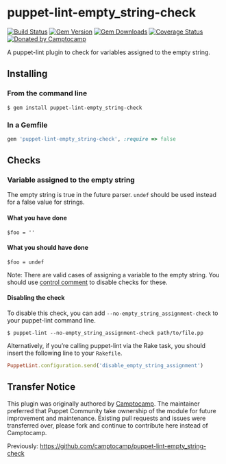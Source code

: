 puppet-lint-empty_string-check
===============================

[![Build Status](https://img.shields.io/travis/puppet-community/puppet-lint-empty_string-check.svg)](https://travis-ci.org/puppet-community/puppet-lint-empty_string-check)
[![Gem Version](https://img.shields.io/gem/v/puppet-lint-empty_string-check.svg)](https://rubygems.org/gems/puppet-lint-empty_string-check)
[![Gem Downloads](https://img.shields.io/gem/dt/puppet-lint-empty_string-check.svg)](https://rubygems.org/gems/puppet-lint-empty_string-check)
[![Coverage Status](https://img.shields.io/coveralls/puppet-community/puppet-lint-empty_string-check.svg)](https://coveralls.io/r/puppet-community/puppet-lint-empty_string-check?branch=master)
[![Donated by Camptocamp](https://img.shields.io/badge/donated%20by-camptocamp-fb7047.svg)](#transfer-notice)

A puppet-lint plugin to check for variables assigned to the empty string.

## Installing

### From the command line

```shell
$ gem install puppet-lint-empty_string-check
```

### In a Gemfile

```ruby
gem 'puppet-lint-empty_string-check', :require => false
```

## Checks

### Variable assigned to the empty string

The empty string is true in the future parser. `undef` should be used instead for a false value for strings.


#### What you have done

```puppet
$foo = ''
```

#### What you should have done

```puppet
$foo = undef
```

Note: There are valid cases of assigning a variable to the empty string. You should use [control comment](http://puppet-lint.com/controlcomments/) to disable checks for these.


#### Disabling the check

To disable this check, you can add `--no-empty_string_assignment-check` to your puppet-lint command line.

```shell
$ puppet-lint --no-empty_string_assignment-check path/to/file.pp
```

Alternatively, if you’re calling puppet-lint via the Rake task, you should insert the following line to your `Rakefile`.

```ruby
PuppetLint.configuration.send('disable_empty_string_assignment')
```

## Transfer Notice

This plugin was originally authored by [Camptocamp](http://www.camptocamp.com).
The maintainer preferred that Puppet Community take ownership of the module for future improvement and maintenance.
Existing pull requests and issues were transferred over, please fork and continue to contribute here instead of Camptocamp.

Previously: https://github.com/camptocamp/puppet-lint-empty_string-check
